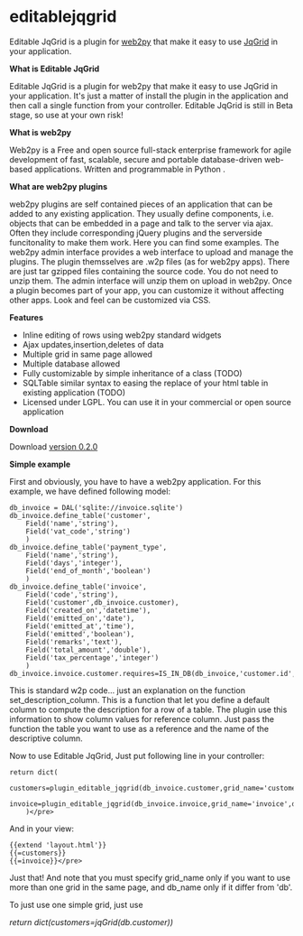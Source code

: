 editablejqgrid
==============

Editable JqGrid is a plugin for [web2py](http://www.web2py.com) that make it easy to use [JqGrid](http://www.trirand.com/blog) in your application.

**What is Editable JqGrid**

Editable JqGrid is a plugin for web2py that make it easy to use JqGrid in your application.
It's just a matter of install the plugin in the application and then call a single function from your controller.
Editable JqGrid is still in Beta stage, so use at your own risk!

**What is web2py**

Web2py is a Free and open source full-stack enterprise framework for agile development of fast, scalable, secure
 and portable database-driven web-based applications. Written and programmable in Python .

**What are web2py plugins**

web2py plugins are self contained pieces of an application that can be added to any existing application.
They usually define components, i.e. objects that can be embedded in a page and talk to the server via ajax.
Often they include corresponding jQuery plugins and the serverside funcitonality to make them work.
Here you can find some examples. The web2py admin interface provides a web interface to upload and manage the plugins.
The plugin themsselves are .w2p files (as for web2py apps). There are just tar gzipped files containing the source code.
You do not need to unzip them. The admin interface will unzip them on upload in web2py. Once a plugin becomes part of
your app, you can customize it without affecting other apps. Look and feel can be customized via CSS.

**Features**

* Inline editing of rows using web2py standard widgets
* Ajax updates,insertion,deletes of data
* Multiple grid in same page allowed
* Multiple database allowed
* Fully customizable by simple inheritance of a class (TODO)
* SQLTable similar syntax to easing the replace of your html table in existing application (TODO)
* Licensed under LGPL. You can use it in your commercial or open source application

**Download**

Download [version 0.2.0](https://github.com/parroit/editablejqgrid/releases/download/0.0.2/web2py.plugin.editable_jqgrid.w2p)


**Simple example**

First and obviously, you have to have a web2py application. For this example, we have defined following model:

    db_invoice = DAL('sqlite://invoice.sqlite')
    db_invoice.define_table('customer',
        Field('name','string'),
        Field('vat_code','string')
        )
    db_invoice.define_table('payment_type',
        Field('name','string'),
        Field('days','integer'),
        Field('end_of_month','boolean')
        )
    db_invoice.define_table('invoice',
        Field('code','string'),
        Field('customer',db_invoice.customer),
        Field('created_on','datetime'),
        Field('emitted_on','date'),
        Field('emitted_at','time'),
        Field('emitted','boolean'),
        Field('remarks','text'),
        Field('total_amount','double'),
        Field('tax_percentage','integer')
        )
    db_invoice.invoice.customer.requires=IS_IN_DB(db_invoice,'customer.id','customer.name')

This is standard w2p code... just an explanation on the function set_description_column.
This is a function that let you define a default column to compute the description for a row of a table.
The plugin use this information to show column values for reference column. Just pass the function the table
you want to use as a reference and the name of the descriptive column.

Now to use Editable JqGrid, Just put following line in your controller:


	return dict(
		customers=plugin_editable_jqgrid(db_invoice.customer,grid_name='customer',db_name='db_invoice'),
		invoice=plugin_editable_jqgrid(db_invoice.invoice,grid_name='invoice',db_name='db_invoice')
		)</pre>

And in your view:

    {{extend 'layout.html'}}
    {{=customers}}
    {{=invoice}}</pre>

Just that! And note that you must specify grid_name only if you want to use more than one grid in
the same page, and db_name only if it differ from 'db'.

To just use one simple grid, just use

*return dict(customers=jqGrid(db.customer))*
